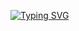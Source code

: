[![Typing SVG](https://readme-typing-svg.demolab.com?font=Source+Code+Pro&weight=500&pause=1000&random=false&width=250&height=25&lines=%23+https%3A%2F%2Fatomtr.link)](https://git.io/typing-svg)
